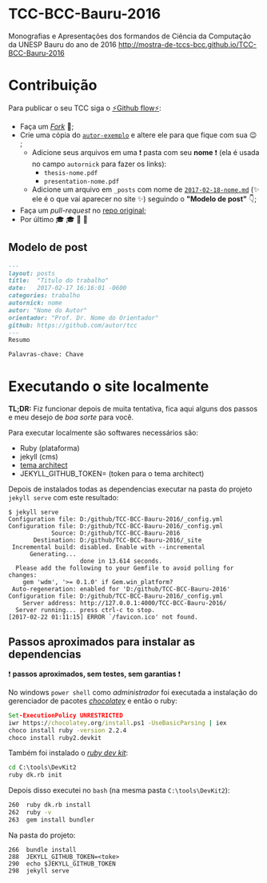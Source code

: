# TCC-BCC-Bauru-2016

Monografias e Apresentações dos formandos de Ciência da Computação da UNESP
Bauru do ano de 2016 http://mostra-de-tccs-bcc.github.io/TCC-BCC-Bauru-2016

# Contribuição

Para publicar o seu TCC siga o [:zap:Github flow:zap:](https://guides.github.com/introduction/flow/):

- Faça um [*Fork*](https://guides.github.com/activities/contributing-to-open-source/#contributing) :fork_and_knife:;
- Crie uma cópia do [`autor-exemplo`](autor-exemplo) e altere ele para que fique com sua :wink:	;
	- Adicione seus arquivos em uma :exclamation: pasta com seu **nome** :exclamation: (ela é usada no campo `autornick` para fazer os links):
		- `thesis-nome.pdf`
		- `presentation-nome.pdf`
	- Adicione um arquivo em `_posts` com nome de  [`2017-02-18-nome.md`](autor-exemplo/2017-02-18-autor.md) (:sparkles: ele é o que vai aparecer no site :sparkles:) seguindo o **"Modelo de post"** :point_down:;
- Faça um *pull-request* no [repo original](https://github.com/mostra-de-tccs-bcc/TCC-BCC-Bauru-2016);
- Por último :mortar_board: :mortar_board: :beer: :beer:

## Modelo de post

```markdown
---
layout: posts
title:  "Titulo do trabalho"
date:   2017-02-17 16:16:01 -0600
categories: trabalho
autornick: nome
autor: "Nome do Autor"
orientador: "Prof. Dr. Nome do Orientador"
github: https://github.com/autor/tcc
---
Resumo

Palavras-chave: Chave
```


# Executando o site localmente

**TL;DR:** Fiz funcionar depois de muita tentativa, fica aqui alguns dos passos e meu desejo de *boa sorte* para você.

Para executar localmente são softwares necessários são:

- Ruby (plataforma)
- jekyll (cms)
- [tema architect](https://github.com/pages-themes/architect)
- JEKYLL_GITHUB_TOKEN=<seu-token> (token para o tema architect)

Depois de instalados todas as dependencias executar na pasta do projeto `jekyll serve` com este resultado:

```
$ jekyll serve
Configuration file: D:/github/TCC-BCC-Bauru-2016/_config.yml
Configuration file: D:/github/TCC-BCC-Bauru-2016/_config.yml
            Source: D:/github/TCC-BCC-Bauru-2016
       Destination: D:/github/TCC-BCC-Bauru-2016/_site
 Incremental build: disabled. Enable with --incremental
      Generating...
                    done in 13.614 seconds.
  Please add the following to your Gemfile to avoid polling for changes:
    gem 'wdm', '>= 0.1.0' if Gem.win_platform?
 Auto-regeneration: enabled for 'D:/github/TCC-BCC-Bauru-2016'
Configuration file: D:/github/TCC-BCC-Bauru-2016/_config.yml
    Server address: http://127.0.0.1:4000/TCC-BCC-Bauru-2016/
  Server running... press ctrl-c to stop.
[2017-02-22 01:11:15] ERROR `/favicon.ico' not found.
```

## Passos aproximados para instalar as dependencias

:exclamation: **passos aproximados, sem testes, sem garantias** :exclamation:

No windows `power shell` como *administrador* foi executada a instalação do gerenciador de pacotes [*chocolatey*](https://chocolatey.org/install) e então o ruby:

```cmd
Set-ExecutionPolicy UNRESTRICTED
iwr https://chocolatey.org/install.ps1 -UseBasicParsing | iex
choco install ruby -version 2.2.4
choco install ruby2.devkit
```

Também foi instalado o [*ruby dev kit*](https://github.com/oneclick/rubyinstaller/wiki/Development-Kit):

```cmd
cd C:\tools\DevKit2
ruby dk.rb init
```

Depois disso executei no `bash` (na mesma pasta `C:\tools\DevKit2`):

```bash
260  ruby dk.rb install
262  ruby -v
263  gem install bundler
```

Na pasta do projeto:

```
266  bundle install
288  JEKYLL_GITHUB_TOKEN=<toke>
290  echo $JEKYLL_GITHUB_TOKEN
298  jekyll serve
```
